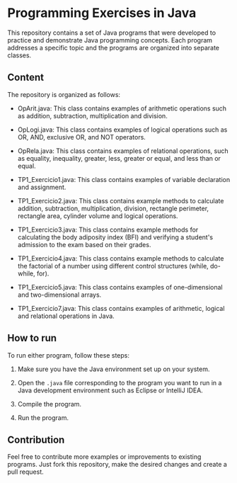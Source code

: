 # Programming Exercises in Java
This repository contains a set of Java programs that were developed to practice and demonstrate Java programming concepts. Each program addresses a specific topic and the programs are organized into separate classes.

## Content
The repository is organized as follows:

- OpArit.java: This class contains examples of arithmetic operations such as addition, subtraction, multiplication and division.

- OpLogi.java: This class contains examples of logical operations such as OR, AND, exclusive OR, and NOT operators.

- OpRela.java: This class contains examples of relational operations, such as equality, inequality, greater, less, greater or equal, and less than or equal.

- TP1_Exercicio1.java: This class contains examples of variable declaration and assignment.

- TP1_Exercicio2.java: This class contains example methods to calculate addition, subtraction, multiplication, division, rectangle perimeter, rectangle area, cylinder volume and logical operations.

- TP1_Exercicio3.java: This class contains example methods for calculating the body adiposity index (BFI) and verifying a student's admission to the exam based on their grades.

- TP1_Exercicio4.java: This class contains example methods to calculate the factorial of a number using different control structures (while, do-while, for).

- TP1_Exercicio5.java: This class contains examples of one-dimensional and two-dimensional arrays.

- TP1_Exercicio7.java: This class contains examples of arithmetic, logical and relational operations in Java.

## How to run
To run either program, follow these steps:

1. Make sure you have the Java environment set up on your system.
 
2. Open the `.java` file corresponding to the program you want to run in a Java development environment such as Eclipse or IntelliJ IDEA.
 
3. Compile the program.
   
4. Run the program.

## Contribution
Feel free to contribute more examples or improvements to existing programs. Just fork this repository, make the desired changes and create a pull request.

